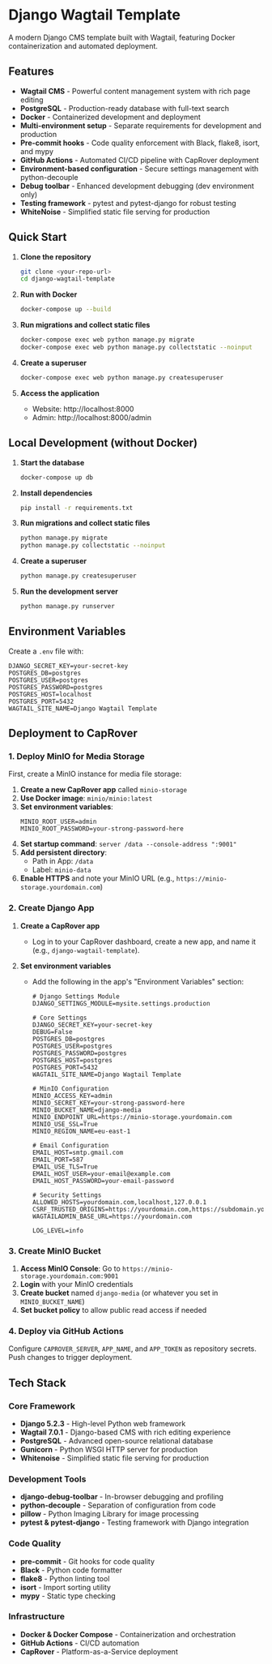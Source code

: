 # Django Wagtail Template

A modern Django CMS template built with Wagtail, featuring Docker containerization and automated deployment.

## Features

- **Wagtail CMS** - Powerful content management system with rich page editing
- **PostgreSQL** - Production-ready database with full-text search
- **Docker** - Containerized development and deployment
- **Multi-environment setup** - Separate requirements for development and production
- **Pre-commit hooks** - Code quality enforcement with Black, flake8, isort, and mypy
- **GitHub Actions** - Automated CI/CD pipeline with CapRover deployment
- **Environment-based configuration** - Secure settings management with python-decouple
- **Debug toolbar** - Enhanced development debugging (dev environment only)
- **Testing framework** - pytest and pytest-django for robust testing
- **WhiteNoise** - Simplified static file serving for production

## Quick Start

1. **Clone the repository**
   ```bash
   git clone <your-repo-url>
   cd django-wagtail-template
   ```

2. **Run with Docker**
   ```bash
   docker-compose up --build
   ```

3. **Run migrations and collect static files**
   ```bash
   docker-compose exec web python manage.py migrate
   docker-compose exec web python manage.py collectstatic --noinput
   ```

4. **Create a superuser**
   ```bash
   docker-compose exec web python manage.py createsuperuser
   ```

5. **Access the application**
   - Website: http://localhost:8000
   - Admin: http://localhost:8000/admin

## Local Development (without Docker)

1. **Start the database**
   ```bash
   docker-compose up db
   ```

2. **Install dependencies**
   ```bash
   pip install -r requirements.txt
   ```

3. **Run migrations and collect static files**
   ```bash
   python manage.py migrate
   python manage.py collectstatic --noinput
   ```

4. **Create a superuser**
   ```bash
   python manage.py createsuperuser
   ```

5. **Run the development server**
   ```bash
   python manage.py runserver
   ```

## Environment Variables

Create a `.env` file with:
```env
DJANGO_SECRET_KEY=your-secret-key
POSTGRES_DB=postgres
POSTGRES_USER=postgres
POSTGRES_PASSWORD=postgres
POSTGRES_HOST=localhost
POSTGRES_PORT=5432
WAGTAIL_SITE_NAME=Django Wagtail Template
```

## Deployment to CapRover

### 1. Deploy MinIO for Media Storage

First, create a MinIO instance for media file storage:

1. **Create a new CapRover app** called `minio-storage`
2. **Use Docker image**: `minio/minio:latest`
3. **Set environment variables**:
   ```env
   MINIO_ROOT_USER=admin
   MINIO_ROOT_PASSWORD=your-strong-password-here
   ```
4. **Set startup command**: `server /data --console-address ":9001"`
5. **Add persistent directory**:
   - Path in App: `/data`
   - Label: `minio-data`
6. **Enable HTTPS** and note your MinIO URL (e.g., `https://minio-storage.yourdomain.com`)

### 2. Create Django App

1. **Create a CapRover app**
   - Log in to your CapRover dashboard, create a new app, and name it (e.g., `django-wagtail-template`).

2. **Set environment variables**
   - Add the following in the app's "Environment Variables" section:
      ```env
      # Django Settings Module
      DJANGO_SETTINGS_MODULE=mysite.settings.production

      # Core Settings
      DJANGO_SECRET_KEY=your-secret-key
      DEBUG=False
      POSTGRES_DB=postgres
      POSTGRES_USER=postgres
      POSTGRES_PASSWORD=postgres
      POSTGRES_HOST=postgres
      POSTGRES_PORT=5432
      WAGTAIL_SITE_NAME=Django Wagtail Template

      # MinIO Configuration
      MINIO_ACCESS_KEY=admin
      MINIO_SECRET_KEY=your-strong-password-here
      MINIO_BUCKET_NAME=django-media
      MINIO_ENDPOINT_URL=https://minio-storage.yourdomain.com
      MINIO_USE_SSL=True
      MINIO_REGION_NAME=eu-east-1

      # Email Configuration
      EMAIL_HOST=smtp.gmail.com
      EMAIL_PORT=587
      EMAIL_USE_TLS=True
      EMAIL_HOST_USER=your-email@example.com
      EMAIL_HOST_PASSWORD=your-email-password

      # Security Settings
      ALLOWED_HOSTS=yourdomain.com,localhost,127.0.0.1
      CSRF_TRUSTED_ORIGINS=https://yourdomain.com,https://subdomain.yourdomain.com
      WAGTAILADMIN_BASE_URL=https://yourdomain.com

      LOG_LEVEL=info
      ```

### 3. Create MinIO Bucket

1. **Access MinIO Console**: Go to `https://minio-storage.yourdomain.com:9001`
2. **Login** with your MinIO credentials
3. **Create bucket** named `django-media` (or whatever you set in `MINIO_BUCKET_NAME`)
4. **Set bucket policy** to allow public read access if needed

### 4. Deploy via GitHub Actions

Configure `CAPROVER_SERVER`, `APP_NAME`, and `APP_TOKEN` as repository secrets. Push changes to trigger deployment.

## Tech Stack

### Core Framework
- **Django 5.2.3** - High-level Python web framework
- **Wagtail 7.0.1** - Django-based CMS with rich editing experience
- **PostgreSQL** - Advanced open-source relational database
- **Gunicorn** - Python WSGI HTTP server for production
- **Whitenoise** - Simplified static file serving for production

### Development Tools
- **django-debug-toolbar** - In-browser debugging and profiling
- **python-decouple** - Separation of configuration from code
- **pillow** - Python Imaging Library for image processing
- **pytest & pytest-django** - Testing framework with Django integration

### Code Quality
- **pre-commit** - Git hooks for code quality
- **Black** - Python code formatter
- **flake8** - Python linting tool
- **isort** - Import sorting utility
- **mypy** - Static type checking

### Infrastructure
- **Docker & Docker Compose** - Containerization and orchestration
- **GitHub Actions** - CI/CD automation
- **CapRover** - Platform-as-a-Service deployment

